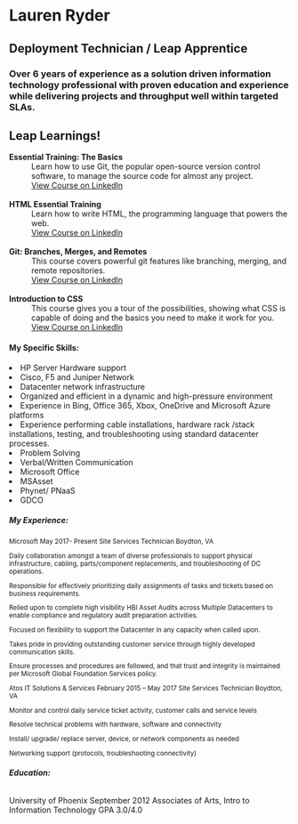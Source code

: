 
<!DOCTYPE html>
<html lang="en">
<head>
<title>Lauren Ryder</title>
<meta charset="utf-8">
<meta name="viewport" content="width=device-width, initial-scale=1">
<style>
body {
  margin: 0;
}

/* Style the header */
.header {
  background-color: purple;
  padding: 20px;
  text-align: center;
}
</style>
</head>
<body>

<div class="header">
  <h1>Lauren Ryder</h1>
</div>
<h2><Strong>Deployment Technician / Leap Apprentice</strong></h2>
<h3>Over 6 years of experience as a solution driven information technology professional with proven education and experience while delivering projects and throughput well within targeted SLAs.</h3>
</body>
</html>

<div id="sidebar">
		<aside>
			<h1>Leap Learnings!</h1>
			<dl>
				<dt><strong>Essential Training: The Basics</strong></dt>
				<dd>Learn how to use Git, the popular open-source version control software, to manage the source code for almost any project.</dd>
				<dd><a href="https://www.linkedin.com/learning/git-essential-training-the-basics/use-git-version-control-software-to-manage-project-code?u=3322">View Course on LinkedIn</a></dd><br>
				<dt><strong>HTML Essential Training</strong></dt>
				<dd>Learn how to write HTML, the programming language that powers the web.</dd>
				<dd><a href="https://www.linkedin.com/learning/html-essential-training-4/what-is-html?u=3322">View Course on LinkedIn</a></dd><br>
				<dt><strong>Git: Branches, Merges, and Remotes</strong></dt>
				<dd>This course covers powerful git features like branching, merging, and remote repositories.</dd>
				<dd><a href="https://www.linkedin.com/learning/git-branches-merges-and-remotes/unlock-powerful-code-management-and-collaboration-tools-in-git?u=3322">View Course on LinkedIn</a></dd><br>
				<dt><strong>Introduction to CSS</strong></dt>
				<dd>This course gives you a tour of the possibilities, showing what CSS is capable of doing and the basics you need to make it work for you.</dd>
				<dd><a href="https://www.linkedin.com/learning/introduction-to-css/welcome?u=3322">View Course on LinkedIn</a></dd>
			</dl>
		</aside>
	</div>

<body>
<h4><b>My Specific Skills:</b></h4>
  <li>HP Server Hardware support</li>
  <li>Cisco, F5 and Juniper Network </li>  
  <li>Datacenter network infrastructure</li>
  <li>Organized and efficient in a dynamic and high-pressure environment</li>
  <li>Experience in Bing, Office 365, Xbox, OneDrive and Microsoft Azure platforms</li>                        
  <li>Experience performing cable installations, hardware rack /stack installations, testing, and troubleshooting using standard datacenter processes.</li>
  <li>Problem Solving</li>
  <li>Verbal/Written Communication</li>
  <li>Microsoft Office</li>
  <li>MSAsset</li>
  <li>Phynet/ PNaaS</li>
  <li>GDCO</li>
<h5><b>My Experience:</b></h5>
<small>Microsoft May 2017- Present
Site Services Technician Boydton, VA
<p>Daily collaboration amongst a team of diverse professionals to support physical infrastructure, cabling, parts/component replacements, and troubleshooting of DC operations.</P>
<p>Responsible for effectively prioritizing daily assignments of tasks and tickets based on business requirements.</P>
<p>Relied upon to complete high visibility HBI Asset Audits across Multiple Datacenters to enable compliance and regulatory audit preparation activities.</P>
<p>Focused on flexibility to support the Datacenter in any capacity when called upon.</P>
<p>Takes pride in providing outstanding customer service through highly developed communication skills.</P>
<p>Ensure processes and procedures are followed, and that trust and integrity is maintained per Microsoft Global Foundation Services policy.</P>
</small>
<small>Atos IT Solutions & Services                  
February 2015 – May 2017
Site Services Technician Boydton, VA
<p>Monitor and control daily service ticket activity, customer calls and service levels</p>
<p>Resolve technical problems with hardware, software and connectivity</p>
<p>Install/ upgrade/ replace server, device, or network components as needed</p>
<p>Networking support (protocols, troubleshooting connectivity)</p>
</small>

<footer>
<h6><b>Education:</b></h6>
University of Phoenix September 2012
Associates of Arts, Intro to Information Technology  
GPA 3.0/4.0
</footer>
